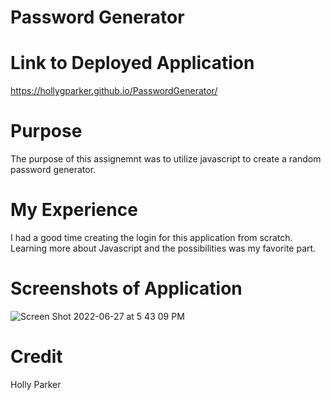 # Password Generator

# Link to Deployed Application
https://hollygparker.github.io/PasswordGenerator/

# Purpose 
The purpose of this assignemnt was to utilize javascript to create a random password generator.

# My Experience
I had a good time creating the login for this application from scratch. Learning more about Javascript and the possibilities was my favorite part.

# Screenshots of Application
![Screen Shot 2022-06-27 at 5 43 09 PM](https://user-images.githubusercontent.com/67671637/176048563-7c64738f-066a-484f-ae75-0b078baec5b9.png)



# Credit 
Holly Parker
